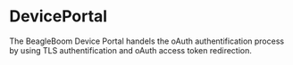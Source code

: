 # DevicePortal
The BeagleBoom Device Portal handels the oAuth authentification process by using TLS authentification and oAuth access token redirection.

